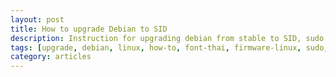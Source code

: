 ```yaml
---
layout: post
title: How to upgrade Debian to SID
description: Instruction for upgrading debian from stable to SID, sudo command setup, installing non-free packages(non open source)
tags: [upgrade, debian, linux, how-to, font-thai, firmware-linux, sudo, update, sorces.list, non-free, archive-area]
category: articles
---
```


